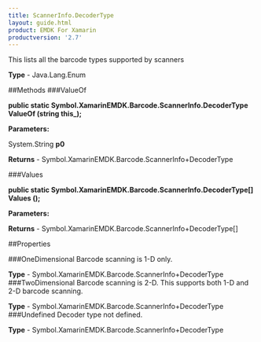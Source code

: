 ```yaml
---
title: ScannerInfo.DecoderType
layout: guide.html
product: EMDK For Xamarin 
productversion: '2.7' 
---
```

This lists all the barcode types supported by scanners

**Type** - Java.Lang.Enum

##Methods
###ValueOf

**public static Symbol.XamarinEMDK.Barcode.ScannerInfo.DecoderType ValueOf (string this_);**


        

**Parameters:**

System.String **p0** 

**Returns** - Symbol.XamarinEMDK.Barcode.ScannerInfo+DecoderType

###Values

**public static Symbol.XamarinEMDK.Barcode.ScannerInfo.DecoderType[] Values ();**


        

**Parameters:**

**Returns** - Symbol.XamarinEMDK.Barcode.ScannerInfo+DecoderType[]

##Properties

###OneDimensional
Barcode scanning is 1-D only.

**Type** - Symbol.XamarinEMDK.Barcode.ScannerInfo+DecoderType
###TwoDimensional
Barcode scanning is 2-D. This supports both 1-D and 2-D barcode scanning.

**Type** - Symbol.XamarinEMDK.Barcode.ScannerInfo+DecoderType
###Undefined
Decoder type not defined.

**Type** - Symbol.XamarinEMDK.Barcode.ScannerInfo+DecoderType
